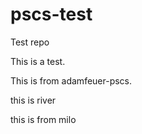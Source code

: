 pscs-test
=========

Test repo

This is a test.

This is from adamfeuer-pscs.


this is river

this is from milo

